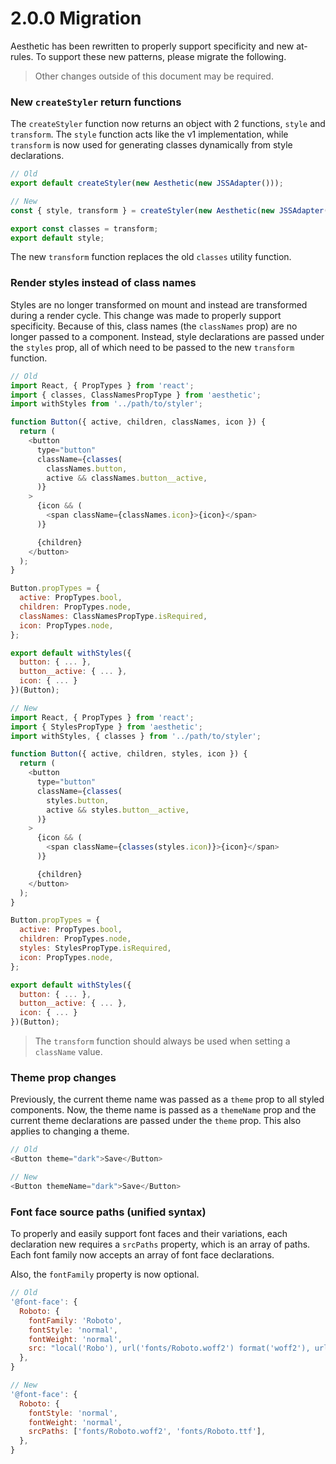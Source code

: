 # 2.0.0 Migration

Aesthetic has been rewritten to properly support specificity and new at-rules. To support
these new patterns, please migrate the following.

> Other changes outside of this document may be required.

### New `createStyler` return functions

The `createStyler` function now returns an object with 2 functions, `style` and `transform`.
The `style` function acts like the v1 implementation, while `transform` is now used for
generating classes dynamically from style declarations.

```javascript
// Old
export default createStyler(new Aesthetic(new JSSAdapter()));

// New
const { style, transform } = createStyler(new Aesthetic(new JSSAdapter()));

export const classes = transform;
export default style;
```

The new `transform` function replaces the old `classes` utility function.

### Render styles instead of class names

Styles are no longer transformed on mount and instead are transformed during a render cycle.
This change was made to properly support specificity. Because of this, class names (the
`classNames` prop) are no longer passed to a component. Instead, style declarations are passed
under the `styles` prop, all of which need to be passed to the new `transform` function.

```javascript
// Old
import React, { PropTypes } from 'react';
import { classes, ClassNamesPropType } from 'aesthetic';
import withStyles from '../path/to/styler';

function Button({ active, children, classNames, icon }) {
  return (
    <button
      type="button"
      className={classes(
        classNames.button,
        active && classNames.button__active,
      )}
    >
      {icon && (
        <span className={classNames.icon}>{icon}</span>
      )}

      {children}
    </button>
  );
}

Button.propTypes = {
  active: PropTypes.bool,
  children: PropTypes.node,
  classNames: ClassNamesPropType.isRequired,
  icon: PropTypes.node,
};

export default withStyles({
  button: { ... },
  button__active: { ... },
  icon: { ... }
})(Button);

// New
import React, { PropTypes } from 'react';
import { StylesPropType } from 'aesthetic';
import withStyles, { classes } from '../path/to/styler';

function Button({ active, children, styles, icon }) {
  return (
    <button
      type="button"
      className={classes(
        styles.button,
        active && styles.button__active,
      )}
    >
      {icon && (
        <span className={classes(styles.icon)}>{icon}</span>
      )}

      {children}
    </button>
  );
}

Button.propTypes = {
  active: PropTypes.bool,
  children: PropTypes.node,
  styles: StylesPropType.isRequired,
  icon: PropTypes.node,
};

export default withStyles({
  button: { ... },
  button__active: { ... },
  icon: { ... }
})(Button);
```

> The `transform` function should always be used when setting a `className` value.

### Theme prop changes

Previously, the current theme name was passed as a `theme` prop to all styled components.
Now, the theme name is passed as a `themeName` prop and the current theme declarations are
passed under the `theme` prop. This also applies to changing a theme.

```javascript
// Old
<Button theme="dark">Save</Button>

// New
<Button themeName="dark">Save</Button>
```

### Font face source paths (unified syntax)

To properly and easily support font faces and their variations, each declaration new requires
a `srcPaths` property, which is an array of paths. Each font family now accepts an array of font
face declarations.

Also, the `fontFamily` property is now optional.

```javascript
// Old
'@font-face': {
  Roboto: {
    fontFamily: 'Roboto',
    fontStyle: 'normal',
    fontWeight: 'normal',
    src: "local('Robo'), url('fonts/Roboto.woff2') format('woff2'), url('fonts/Roboto.ttf') format('truetype')",
  },
}

// New
'@font-face': {
  Roboto: {
    fontStyle: 'normal',
    fontWeight: 'normal',
    srcPaths: ['fonts/Roboto.woff2', 'fonts/Roboto.ttf'],
  },
}
```
